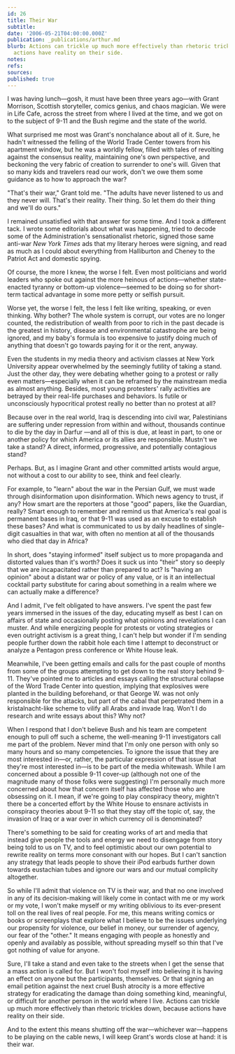 ```yaml
---
id: 26
title: Their War
subtitle: 
date: '2006-05-21T04:00:00.000Z'
publication: _publications/arthur.md
blurb: Actions can trickle up much more effectively than rhetoric trickles down, because
  actions have reality on their side.
notes: 
refs: 
sources: 
published: true
---
```

I was having lunch—gosh, it must have been three years ago—with Grant Morrison, Scottish storyteller, comics genius, and chaos magician. We were in Life Cafe, across the street from where I lived at the time, and we got on to the subject of 9-11 and the Bush regime and the state of the world.

What surprised me most was Grant's nonchalance about all of it. Sure, he hadn't witnessed the felling of the World Trade Center towers from his apartment window, but he was a worldly fellow, filled with tales of revolting against the consensus reality, maintaining one's own perspective, and beckoning the very fabric of creation to surrender to one's will. Given that so many kids and travelers read our work, don't we owe them some guidance as to how to approach the war?

"That's their war," Grant told me. "The adults have never listened to us and they never will. That's their reality. Their thing. So let them do their thing and we'll do ours."

I remained unsatisfied with that answer for some time. And I took a different tack. I wrote some editorials about what was happening, tried to decode some of the Administration's sensationalist rhetoric, signed those same anti-war *New York Times* ads that my literary heroes were signing, and read as much as I could about everything from Halliburton and Cheney to the Patriot Act and domestic spying.

Of course, the more I knew, the worse I felt. Even most politicians and world leaders who spoke out against the more heinous of actions—whether state-enacted tyranny or bottom-up violence—seemed to be doing so for short-term tactical advantage in some more petty or selfish pursuit.

Worse yet, the worse I felt, the less I felt like writing, speaking, or even thinking. Why bother? The whole system is corrupt, our votes are no longer counted, the redistribution of wealth from poor to rich in the past decade is the greatest in history, disease and environmental catastrophe are being ignored, and my baby's formula is too expensive to justify doing much of anything that doesn't go towards paying for it or the rent, anyway.

Even the students in my media theory and activism classes at New York University appear overwhelmed by the seemingly futility of taking a stand. Just the other day, they were debating whether going to a protest or rally even matters—especially when it can be reframed by the mainstream media as almost anything. Besides, most young protesters' rally activities are betrayed by their real-life purchases and behaviors. Is futile or unconsciously hypocritical protest really no better than no protest at all?

Because over in the real world, Iraq is descending into civil war, Palestinians are suffering under repression from within and without, thousands continue to die by the day in Darfur —and all of this is due, at least in part, to one or another policy for which America or its allies are responsible. Mustn't we take a stand? A direct, informed, progressive, and potentially contagious stand?

Perhaps. But, as I imagine Grant and other committed artists would argue, not without a cost to our ability to see, think and feel clearly.

For example, to "learn" about the war in the Persian Gulf, we must wade through disinformation upon disinformation. Which news agency to trust, if any? How smart are the reporters at those "good" papers, like the Guardian, really? Smart enough to remember and remind us that America's real goal is permanent bases in Iraq, or that 9-11 was used as an excuse to establish these bases? And what is communicated to us by daily headlines of single-digit casualties in that war, with often no mention at all of the thousands who died that day in Africa?

In short, does "staying informed" itself subject us to more propaganda and distorted values than it's worth? Does it suck us into "their" story so deeply that we are incapacitated rather than prepared to act? Is "having an opinion" about a distant war or policy of any value, or is it an intellectual cocktail party substitute for caring about something in a realm where we can actually make a difference?

And I admit, I've felt obligated to have answers. I've spent the past few years immersed in the issues of the day, educating myself as best I can on affairs of state and occasionally posting what opinions and revelations I can muster. And while energizing people for protests or voting strategies or even outright activism is a great thing, I can't help but wonder if I'm sending people further down the rabbit hole each time I attempt to deconstruct or analyze a Pentagon press conference or White House leak.

Meanwhile, I've been getting emails and calls for the past couple of months from some of the groups attempting to get down to the real story behind 9-11. They've pointed me to articles and essays calling the structural collapse of the Word Trade Center into question, implying that explosives were planted in the building beforehand, or that George W. was not only responsible for the attacks, but part of the cabal that perpetrated them in a kristalnacht-like scheme to vilify all Arabs and invade Iraq. Won't I do research and write essays about this? Why not?

When I respond that I don't believe Bush and his team are competent enough to pull off such a scheme, the well-meaning 9-11 investigators call me part of the problem. Never mind that I'm only one person with only so many hours and so many competencies. To ignore the issue that they are most interested in—or, rather, the particular expression of that issue that they're most interested in—is to be part of the media whitewash. While I am concerned about a possible 9-11 cover-up (although not one of the magnitude many of those folks were suggesting) I'm personally much more concerned about how that concern itself has affected those who are obsessing on it. I mean, if we're going to play conspiracy theory, mightn't there be a concerted effort by the White House to ensnare activists in conspiracy theories about 9-11 so that they stay off the topic of, say, the invasion of Iraq or a war over in which currency oil is denominated?

There's something to be said for creating works of art and media that instead give people the tools and energy we need to disengage from story being told to us on TV, and to feel optimistic about our own potential to rewrite reality on terms more consonant with our hopes. But I can't sanction any strategy that leads people to shove their iPod earbuds further down towards eustachian tubes and ignore our wars and our mutual complicity altogether.

So while I'll admit that violence on TV is their war, and that no one involved in any of its decision-making will likely come in contact with me or my work or my vote, I won't make myself or my writing oblivious to its ever-present toll on the real lives of real people. For me, this means writing comics or books or screenplays that explore what I believe to be the issues underlying our propensity for violence, our belief in money, our surrender of agency, our fear of the "other." It means engaging with people as honestly and openly and availably as possible, without spreading myself so thin that I've got nothing of value for anyone.

Sure, I'll take a stand and even take to the streets when I get the sense that a mass action is called for. But I won't fool myself into believing it is having an effect on anyone but the participants, themselves. Or that signing an email petition against the next cruel Bush atrocity is a more effective strategy for eradicating the damage than doing something kind, meaningful, or difficult for another person in the world where I live. Actions can trickle up much more effectively than rhetoric trickles down, because actions have reality on their side.

And to the extent this means shutting off the war—whichever war—happens to be playing on the cable news, I will keep Grant's words close at hand: it is their war.

  
##
